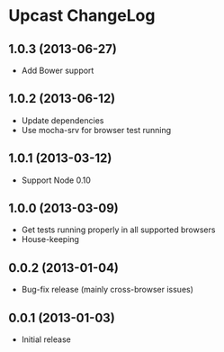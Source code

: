 
Upcast ChangeLog
================


1.0.3 (2013-06-27)
------------------

* Add Bower support


1.0.2 (2013-06-12)
------------------

* Update dependencies
* Use mocha-srv for browser test running


1.0.1 (2013-03-12)
------------------

* Support Node 0.10


1.0.0 (2013-03-09)
------------------

* Get tests running properly in all supported browsers
* House-keeping


0.0.2 (2013-01-04)
------------------

* Bug-fix release (mainly cross-browser issues)


0.0.1 (2013-01-03)
------------------

* Initial release
